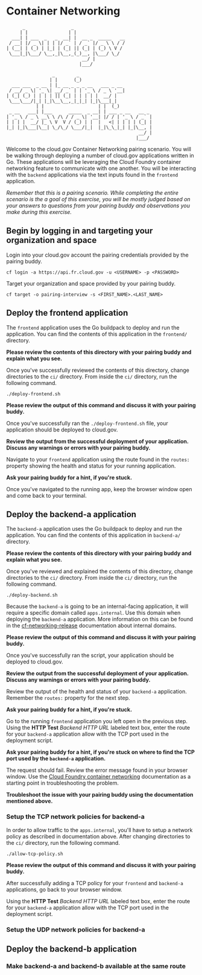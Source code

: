 # Container Networking

          _                 _
         | |               | |
      ___| | ___  _   _  __| |  __ _  _____   __
     / __| |/ _ \| | | |/ _` | / _` |/ _ \ \ / /
    | (__| | (_) | |_| | (_| || (_| | (_) \ V /
     \___|_|\___/ \__,_|\__,_(_)__, |\___/ \_/
                                __/ |
                               |___/

                     _        _
                    | |      (_)
      ___ ___  _ __ | |_ __ _ _ _ __   ___ _ __
     / __/ _ \| '_ \| __/ _` | | '_ \ / _ \ '__|
    | (_| (_) | | | | || (_| | | | | |  __/ |
     \___\___/|_| |_|\__\__,_|_|_| |_|\___|_|
               | |                    | |  (_)
     _ __   ___| |___      _____  _ __| | ___ _ __   __ _
    | '_ \ / _ \ __\ \ /\ / / _ \| '__| |/ / | '_ \ / _` |
    | | | |  __/ |_ \ V  V / (_) | |  |   <| | | | | (_| |
    |_| |_|\___|\__| \_/\_/ \___/|_|  |_|\_\_|_| |_|\__, |
                                                     __/ |
                                                    |___/

Welcome to the cloud.gov Container Networking pairing scenario. You will be
walking through deploying a number of cloud.gov applications written in Go.
These applications will be leveraging the Cloud Foundry container networking
feature to communicate with one another. You will be interacting with the
`backend` applications via the text inputs found in the `frontend` application.

_Remember that this is a pairing scenario. While completing the entire scenario
is the a goal of this exercise, you will be mostly judged based on your answers
to questions from your pairing buddy and observations you make during
this exercise._

## Begin by logging in and targeting your organization and space

Login into your cloud.gov account the pairing credentials provided by the pairing buddy.

```shell
cf login -a https://api.fr.cloud.gov -u <USERNAME> -p <PASSWORD>
```

Target your organization and space provided by your pairing buddy.

```shell
cf target -o pairing-interview -s <FIRST_NAME>.<LAST_NAME>
```

## Deploy the frontend application

The `frontend` application uses the Go buildpack to deploy and run the
application. You can find the contents of this application in the `frontend/`
directory.

**Please review the contents of this directory with your pairing buddy and explain
what you see.**

Once you've successfully reviewed the contents of this directory, change
directories to the `ci/` directory. From inside the `ci/` directory, run the
following command.

```shell
./deploy-frontend.sh
```

**Please review the output of this command and discuss it with your pairing
buddy.**

Once you've successfully ran the `./deploy-frontend.sh` file, your application
should be deployed to cloud.gov.

**Review the output from the successful deployment of your application. Discuss
any warnings or errors with your pairing buddy.**

Navigate to your `frontend` application using the route found in the `routes:`
property showing the health and status for your running application.

**Ask your pairing buddy for a hint, if you're stuck.**

Once you've navigated to the running app, keep the browser window open and
come back to your terminal.

## Deploy the backend-a application

The `backend-a` application uses the Go buildpack to deploy and run the
application. You can find the contents of this application in `backend-a/`
directory.

**Please review the contents of this directory with your pairing buddy and
explain what you see.**

Once you've reviewed and explained the contents of this directory, change
directories to the `ci/` directory. From inside the `ci/` directory, run the
following command.

```shell
./deploy-backend.sh
```

Because the `backend-a` is going to be an internal-facing application, it will
require a specific domain called `apps.internal`. Use this domain when deploying
the `backend-a` application. More information on this can be found in the
[cf-networking-release][docs-cfnr] documentation about internal domains.

[docs-cfnr]: https://github.com/cloudfoundry/cf-networking-release/blob/develop/docs/app-sd.md#internal-domains

**Please review the output of this command and discuss it with your pairing
buddy.**

Once you've successfully ran the script, your application should be deployed to
cloud.gov.

**Review the output from the successful deployment of your application. Discuss
any warnings or errors with your pairing buddy.**

Review the output of the health and status of your `backend-a` application.
Remember the `routes:` property for the next step.

**Ask your pairing buddy for a hint, if you're stuck.**

Go to the running `frontend` application you left open in the previous step.
Using the **HTTP Test** _Backend HTTP URL_ labeled text box, enter the route for
your `backend-a` application allow with the TCP port used in the deployment
script.

**Ask your pairing buddy for a hint, if you're stuck on where to find the TCP
port used by the `backend-a` application.**

The request should fail. Review the error message found in your browser
window. Use the [Cloud Foundry container networking][docs-cfcn] documentation as
a starting point in troubleshooting the problem.

**Troubleshoot the issue with your pairing buddy using the documentation
mentioned above.**

[docs-cfcn]: https://docs.cloudfoundry.org/concepts/understand-cf-networking.html#policies

### Setup the TCP network policies for backend-a

In order to allow traffic to the `apps.internal`, you'll have to setup a network
policy as described in documentation above. After changing directories to the
`ci/` directory, run the following command.

```shell
./allow-tcp-policy.sh
```

**Please review the output of this command and discuss it with your pairing
buddy.**

After successfully adding a TCP policy for your `frontend` and `backend-a`
applications, go back to your browser window.

Using the **HTTP Test** _Backend HTTP URL_ labeled text box, enter the route for
your `backend-a` application allow with the TCP port used in the deployment
script.

### Setup the UDP network policies for backend-a

## Deploy the backend-b application

### Make backend-a and backend-b available at the same route
